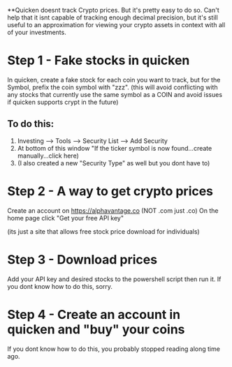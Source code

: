 **Quicken doesnt track Crypto prices.  But it's pretty easy to do so.   Can't help that it isnt capable of 
tracking enough decimal precision, but it's still useful to an approximation for viewing your crypto 
assets in context with all of your investments.

# Step 1 - Fake stocks in quicken
  In quicken, create a fake stock for each coin you want to track, but for the Symbol, prefix the 
  coin symbol with "zzz".  (this will avoid conflicting with any stocks that currently use the same
  symbol as a COIN and avoid issues if quicken supports crypt in the future)

## To do this:
1. Investing --> Tools --> Security List --> Add Security
2. At bottom of this window "If the ticker symbol  is now found...create manually...click here)
3. (I also created a new "Security Type" as well but you dont have to)
      
# Step 2 - A way to get crypto prices
  Create an account on https://alphavantage.co  (NOT .com  just .co)
  On the home page click "Get your free API key"
  
  (its just a site that allows free stock price download for individuals)
    
# Step 3 - Download prices
  Add your API key and desired stocks to the powershell script then run it.
  If you dont know how to do this, sorry.

# Step 4 - Create an account in quicken and "buy" your coins
   If you dont know how to do this, you probably stopped reading along time ago.
